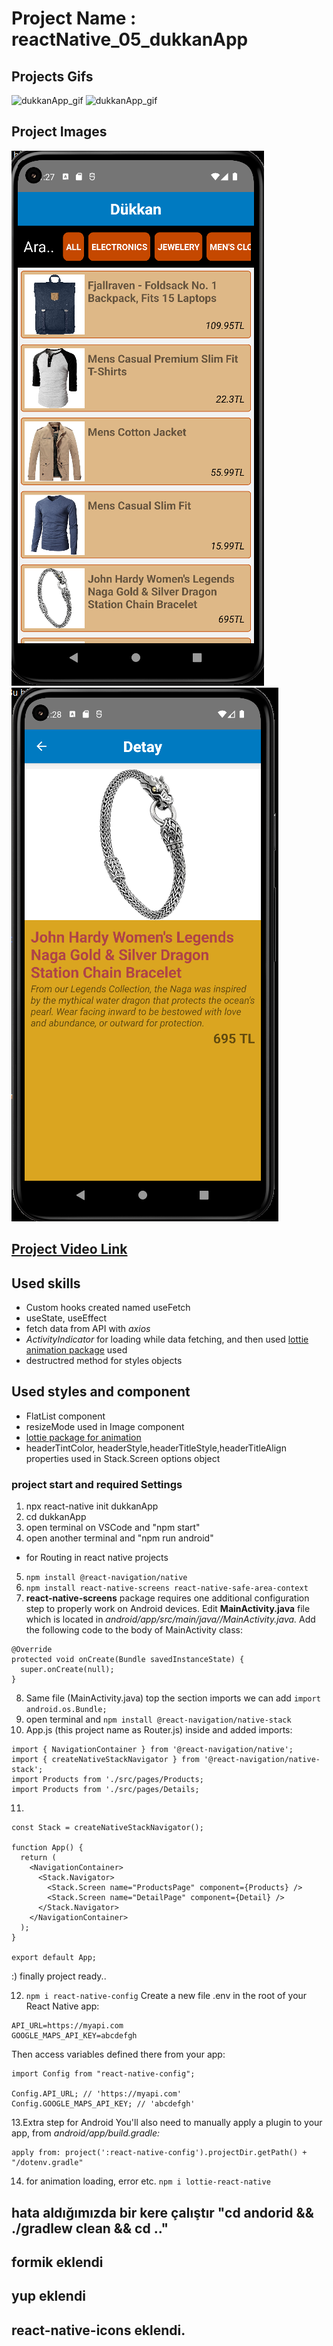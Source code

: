 # Project Name : reactNative_05_dukkanApp
## Projects Gifs
![dukkanApp_gif](https://media.giphy.com/media/w3neZ6ZzZdKk7Jcc1i/giphy.gif)
![dukkanApp_gif](https://media.giphy.com/media/fpAA4F4A9Bq3pk7Sdn/giphy.gif)
## Project Images
![](./media/dukkanApp_image_1.png)
![](./media/dukkanApp_image_2.png)
## [Project Video Link](https://github.com/tceyhan/react-native-all/issues/1#issue-1428227837)
## Used skills
- Custom hooks created named useFetch
- useState, useEffect
- fetch data from API with *axios*
- *ActivityIndicator* for loading while data fetching, and then used [lottie animation package](https://lottiefiles.com/search?q=loading&category=animations&type=free) used
- destructred method for styles objects

## Used styles and component
- FlatList component
- resizeMode used in Image component
- [lottie package for animation](https://www.npmjs.com/package/lottie-react-native)
- headerTintColor, headerStyle,headerTitleStyle,headerTitleAlign properties used in Stack.Screen options object

### project start and required Settings

1. npx react-native init dukkanApp
2. cd dukkanApp
3. open terminal on VSCode and "npm start"
4. open another terminal and "npm run android"
* for Routing in react native projects
5. ```npm install @react-navigation/native```
6. ```npm install react-native-screens react-native-safe-area-context```
7. **react-native-screens** package requires one additional configuration step to properly work on Android devices. Edit **MainActivity.java** file which is located in *android/app/src/main/java/<your package name>/MainActivity.java.*
Add the following code to the body of MainActivity class:
```
@Override
protected void onCreate(Bundle savedInstanceState) {
  super.onCreate(null);
}
```
8. Same file (MainActivity.java) top the section imports we can add ```import android.os.Bundle;```
9. open terminal and ```npm install @react-navigation/native-stack```
10. App.js (this project name as Router.js) inside and added imports:
```
import { NavigationContainer } from '@react-navigation/native';
import { createNativeStackNavigator } from '@react-navigation/native-stack';
import Products from './src/pages/Products;
import Products from './src/pages/Details;
```
11.
```
const Stack = createNativeStackNavigator();

function App() {
  return (
    <NavigationContainer>
      <Stack.Navigator>
        <Stack.Screen name="ProductsPage" component={Products} />
        <Stack.Screen name="DetailPage" component={Detail} />
      </Stack.Navigator>
    </NavigationContainer>
  );
}

export default App;
```
:) finally project ready..

12. ``` npm i react-native-config ```
Create a new file .env in the root of your React Native app:
```
API_URL=https://myapi.com
GOOGLE_MAPS_API_KEY=abcdefgh
```
Then access variables defined there from your app:
```
import Config from "react-native-config";

Config.API_URL; // 'https://myapi.com'
Config.GOOGLE_MAPS_API_KEY; // 'abcdefgh'
```

13.Extra step for Android
You'll also need to manually apply a plugin to your app, from *android/app/build.gradle:*
```// 2nd line, add a new apply:
apply from: project(':react-native-config').projectDir.getPath() + "/dotenv.gradle"
```
14. for animation loading, error etc.
 ```npm i lottie-react-native```

## hata aldığımızda bir kere çalıştır "cd andorid && ./gradlew clean && cd .."
## formik eklendi
## yup eklendi
## react-native-icons eklendi.